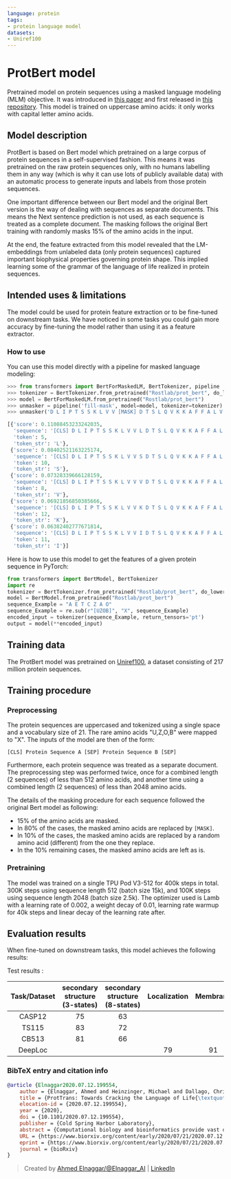 ```yaml
---
language: protein
tags:
- protein language model
datasets:
- Uniref100
---
```


# ProtBert model

Pretrained model on protein sequences using a masked language modeling (MLM) objective. It was introduced in
[this paper](https://doi.org/10.1101/2020.07.12.199554) and first released in
[this repository](https://github.com/agemagician/ProtTrans). This model is trained on uppercase amino acids: it only works with capital letter amino acids.


## Model description

ProtBert is based on Bert model which pretrained on a large corpus of protein sequences in a self-supervised fashion.
This means it was pretrained on the raw protein sequences only, with no humans labelling them in any way (which is why it can use lots of
publicly available data) with an automatic process to generate inputs and labels from those protein sequences.

One important difference between our Bert model and the original Bert version is the way of dealing with sequences as separate documents.
This means the Next sentence prediction is not used, as each sequence is treated as a complete document.
The masking follows the original Bert training with randomly masks 15% of the amino acids in the input. 

At the end, the feature extracted from this model revealed that the LM-embeddings from unlabeled data (only protein sequences) captured important biophysical properties governing protein
shape.
This implied learning some of the grammar of the language of life realized in protein sequences.

## Intended uses & limitations

The model could be used for protein feature extraction or to be fine-tuned on downstream tasks.
We have noticed in some tasks you could gain more accuracy by fine-tuning the model rather than using it as a feature extractor.

### How to use

You can use this model directly with a pipeline for masked language modeling:

```python
>>> from transformers import BertForMaskedLM, BertTokenizer, pipeline
>>> tokenizer = BertTokenizer.from_pretrained("Rostlab/prot_bert", do_lower_case=False )
>>> model = BertForMaskedLM.from_pretrained("Rostlab/prot_bert")
>>> unmasker = pipeline('fill-mask', model=model, tokenizer=tokenizer)
>>> unmasker('D L I P T S S K L V V [MASK] D T S L Q V K K A F F A L V T')

[{'score': 0.11088453233242035,
  'sequence': '[CLS] D L I P T S S K L V V L D T S L Q V K K A F F A L V T [SEP]',
  'token': 5,
  'token_str': 'L'},
 {'score': 0.08402521163225174,
  'sequence': '[CLS] D L I P T S S K L V V S D T S L Q V K K A F F A L V T [SEP]',
  'token': 10,
  'token_str': 'S'},
 {'score': 0.07328339666128159,
  'sequence': '[CLS] D L I P T S S K L V V V D T S L Q V K K A F F A L V T [SEP]',
  'token': 8,
  'token_str': 'V'},
 {'score': 0.06921856850385666,
  'sequence': '[CLS] D L I P T S S K L V V K D T S L Q V K K A F F A L V T [SEP]',
  'token': 12,
  'token_str': 'K'},
 {'score': 0.06382402777671814,
  'sequence': '[CLS] D L I P T S S K L V V I D T S L Q V K K A F F A L V T [SEP]',
  'token': 11,
  'token_str': 'I'}]
```

Here is how to use this model to get the features of a given protein sequence in PyTorch:

```python
from transformers import BertModel, BertTokenizer
import re
tokenizer = BertTokenizer.from_pretrained("Rostlab/prot_bert", do_lower_case=False )
model = BertModel.from_pretrained("Rostlab/prot_bert")
sequence_Example = "A E T C Z A O"
sequence_Example = re.sub(r"[UZOB]", "X", sequence_Example)
encoded_input = tokenizer(sequence_Example, return_tensors='pt')
output = model(**encoded_input)
```

## Training data

The ProtBert model was pretrained on [Uniref100](https://www.uniprot.org/downloads), a dataset consisting of 217 million protein sequences.

## Training procedure

### Preprocessing

The protein sequences are uppercased and tokenized using a single space and a vocabulary size of 21. The rare amino acids "U,Z,O,B" were mapped to "X".
The inputs of the model are then of the form:

```
[CLS] Protein Sequence A [SEP] Protein Sequence B [SEP]
```

Furthermore, each protein sequence was treated as a separate document.
The preprocessing step was performed twice, once for a combined length (2 sequences) of less than 512 amino acids, and another time using a combined length (2 sequences) of less than 2048 amino acids.

The details of the masking procedure for each sequence followed the original Bert model as following:
- 15% of the amino acids are masked.
- In 80% of the cases, the masked amino acids are replaced by `[MASK]`.
- In 10% of the cases, the masked amino acids are replaced by a random amino acid (different) from the one they replace.
- In the 10% remaining cases, the masked amino acids are left as is.

### Pretraining

The model was trained on a single TPU Pod V3-512 for 400k steps in total.
300K steps using sequence length 512 (batch size 15k), and 100K steps using sequence length 2048 (batch size 2.5k).
The optimizer used is Lamb with a learning rate of 0.002, a weight decay of 0.01, learning rate warmup for 40k steps and linear decay of the learning rate after.

## Evaluation results

When fine-tuned on downstream tasks, this model achieves the following results:

Test results :

| Task/Dataset | secondary structure (3-states) | secondary structure (8-states)  |  Localization | Membrane  |
|:-----:|:-----:|:-----:|:-----:|:-----:|
|   CASP12  | 75 | 63 |    |    |
|   TS115   | 83 | 72 |    |    | 
|   CB513   | 81 | 66 |    |    |
|  DeepLoc  |    |    | 79 | 91 |

### BibTeX entry and citation info

```bibtex
@article {Elnaggar2020.07.12.199554,
	author = {Elnaggar, Ahmed and Heinzinger, Michael and Dallago, Christian and Rehawi, Ghalia and Wang, Yu and Jones, Llion and Gibbs, Tom and Feher, Tamas and Angerer, Christoph and Steinegger, Martin and BHOWMIK, DEBSINDHU and Rost, Burkhard},
	title = {ProtTrans: Towards Cracking the Language of Life{\textquoteright}s Code Through Self-Supervised Deep Learning and High Performance Computing},
	elocation-id = {2020.07.12.199554},
	year = {2020},
	doi = {10.1101/2020.07.12.199554},
	publisher = {Cold Spring Harbor Laboratory},
	abstract = {Computational biology and bioinformatics provide vast data gold-mines from protein sequences, ideal for Language Models (LMs) taken from Natural Language Processing (NLP). These LMs reach for new prediction frontiers at low inference costs. Here, we trained two auto-regressive language models (Transformer-XL, XLNet) and two auto-encoder models (Bert, Albert) on data from UniRef and BFD containing up to 393 billion amino acids (words) from 2.1 billion protein sequences (22- and 112 times the entire English Wikipedia). The LMs were trained on the Summit supercomputer at Oak Ridge National Laboratory (ORNL), using 936 nodes (total 5616 GPUs) and one TPU Pod (V3-512 or V3-1024). We validated the advantage of up-scaling LMs to larger models supported by bigger data by predicting secondary structure (3-states: Q3=76-84, 8 states: Q8=65-73), sub-cellular localization for 10 cellular compartments (Q10=74) and whether a protein is membrane-bound or water-soluble (Q2=89). Dimensionality reduction revealed that the LM-embeddings from unlabeled data (only protein sequences) captured important biophysical properties governing protein shape. This implied learning some of the grammar of the language of life realized in protein sequences. The successful up-scaling of protein LMs through HPC to larger data sets slightly reduced the gap between models trained on evolutionary information and LMs. Availability ProtTrans: \&lt;a href="https://github.com/agemagician/ProtTrans"\&gt;https://github.com/agemagician/ProtTrans\&lt;/a\&gt;Competing Interest StatementThe authors have declared no competing interest.},
	URL = {https://www.biorxiv.org/content/early/2020/07/21/2020.07.12.199554},
	eprint = {https://www.biorxiv.org/content/early/2020/07/21/2020.07.12.199554.full.pdf},
	journal = {bioRxiv}
}
```

> Created by [Ahmed Elnaggar/@Elnaggar_AI](https://twitter.com/Elnaggar_AI) | [LinkedIn](https://www.linkedin.com/in/prof-ahmed-elnaggar/)
